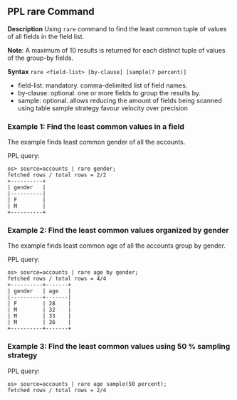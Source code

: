 ## PPL rare Command

**Description**
Using ``rare`` command to find the least common tuple of values of all fields in the field list.

**Note**: A maximum of 10 results is returned for each distinct tuple of values of the group-by fields.

**Syntax**
`rare <field-list> [by-clause] [sample(? percent)]`

* field-list: mandatory. comma-delimited list of field names.
* by-clause: optional. one or more fields to group the results by.
* sample: optional. allows reducing the amount of fields being scanned using table sample strategy favour velocity over precision


### Example 1: Find the least common values in a field

The example finds least common gender of all the accounts.

PPL query:

    os> source=accounts | rare gender;
    fetched rows / total rows = 2/2
    +----------+
    | gender   |
    |----------|
    | F        |
    | M        |
    +----------+


### Example 2: Find the least common values organized by gender

The example finds least common age of all the accounts group by gender.

PPL query:

    os> source=accounts | rare age by gender;
    fetched rows / total rows = 4/4
    +----------+-------+
    | gender   | age   |
    |----------+-------|
    | F        | 28    |
    | M        | 32    |
    | M        | 33    |
    | M        | 36    |
    +----------+-------+

### Example 3: Find the least common values using 50 % sampling strategy

PPL query:

    os> source=accounts | rare age sample(50 percent);
    fetched rows / total rows = 2/4
